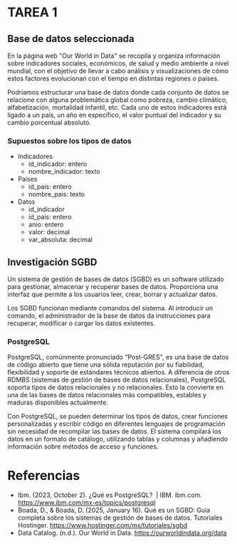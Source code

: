 # TAREA 1

## Base de datos seleccionada

En la página web "Our World in Data" se recopila y organiza información sobre indicadores sociales, económicos, de salud y medio ambiente a nivel mundial, con el objetivo de llevar a cabo análisis y visualizaciones de cómo estos factores evolucionan con el tiempo en distintas regiones o países.

Podríamos estructurar una base de datos donde cada conjunto de datos se relacione con alguna problemática global como pobreza, cambio climático, alfabetización, mortalidad infantil, etc. Cada uno de estos indicadores está ligado a un país, un año en específico, el valor puntual del indicador y su cambio porcentual absoluto.

### Supuestos sobre los tipos de datos
- Indicadores
  - id_indicador: entero
  - nombre_indicador: texto
- Países
  - id_pais: entero
  - nombre_pais: texto
- Datos
  - id_indicador 
  - id_pais: entero 
  - anio: entero
  - valor: decimal
  - var_absoluta: decimal

## Investigación SGBD

Un sistema de gestión de bases de datos (SGBD) es un software utilizado para gestionar, almacenar y recuperar bases de datos. Proporciona una interfaz que permite a los usuarios leer, crear, borrar y actualizar datos.

Los SGBD funcionan mediante comandos del sistema. Al introducir un comando, el administrador de la base de datos da instrucciones para recuperar, modificar o cargar los datos existentes.

### PostgreSQL

PostgreSQL, comúnmente pronunciado "Post-GRES", es una base de datos de código abierto que tiene una sólida reputación por su fiabilidad, flexibilidad y soporte de estándares técnicos abiertos. A diferencia de otros RDMBS (sistemas de gestión de bases de datos relacionales), PostgreSQL soporta tipos de datos relacionales y no relacionales. Esto la convierte en una de las bases de datos relacionales más compatibles, estables y maduras disponibles actualmente.

Con PostgreSQL, se pueden determinar los tipos de datos, crear funciones personalizadas y escribir código en diferentes lenguajes de programación sin necesidad de recompilar las bases de datos. El sistema compilará los datos en un formato de catálogo, utilizando tablas y columnas y añadiendo información sobre métodos de acceso y funciones.

# Referencias

- Ibm. (2023, October 2). ¿Qué es PostgreSQL?  | IBM. ibm.com. https://www.ibm.com/mx-es/topics/postgresql
- Boada, D., & Boada, D. (2025, January 16). Qué es un SGBD: Guía completa sobre los sistemas de gestión de bases de datos. Tutoriales Hostinger. https://www.hostinger.com/mx/tutoriales/sgbd
- Data Catalog. (n.d.). Our World in Data. https://ourworldindata.org/data